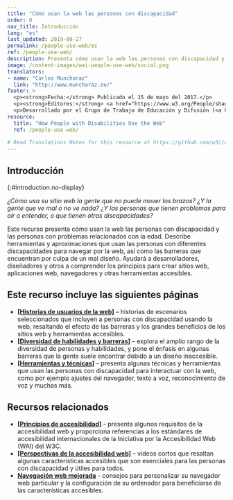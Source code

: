 ```yaml
---
title: "Cómo usan la web las personas con discapacidad"
order: 0
nav_title: Introducción
lang: "es"
last_updated: 2019-08-27
permalink: /people-use-web/es
ref: /people-use-web/
description: Presenta cómo usan la web las personas con discapacidad y las personas con problemas relacionados con la edad.
image: /content-images/wai-people-use-web/social.png
translators: 
- name: "Carlos Muncharaz"
  link: "http://www.muncharaz.eu/"
footer: >
  <p><strong>Fecha:</strong> Publicado el 15 de mayo del 2017.</p>
  <p><strong>Editores:</strong> <a href="https://www.w3.org/People/shadi/">Shadi Abou_Zahra</a>. Editora anterior: <a href="https://www.w3.org/People/Brewer/">Judy Brewer</a>. <a href="https://www.w3.org/WAI/intro/people-use-web/acknowledgments">Agradecimientos</a>.</p>
  <p>Desarrollado por el Grupo de Trabajo de Educación y Difusión (<a href="http://www.w3.org/WAI/EO/">EOWG</a>). Anteriormente desarrollado con el <a href="https://www.w3.org/WAI/EO/2008/wai-age-tf">equipo de trabajo WAI-AGE</a>, con apoyo del <a href="https://www.w3.org/WAI/WAI-AGE/">proyecto WAI-AGE</a>.</p>
resource:
  title: "How People with Disabilities Use the Web"
  ref: /people-use-web/
  
# Read Translations Notes for this resource at https://github.com/w3c/wai-people-use-web#readme
---
```


## Introducción
{:#introduction.no-display}

*¿Cómo usa su sitio web la gente que no puede mover los brazos? ¿Y la gente que ve mal o no ve nada? ¿Y las personas que tienen problemas para oír o entender, o que tienen otras discapacidades?*

Este recurso presenta cómo usan la web las personas con discapacidad y las personas con problemas relacionados con la edad. Describe herramientas y aproximaciones que usan las personas con diferentes discapacidades para navegar por la web, así como las barreras que encuentran por culpa de un mal diseño. Ayudará a desarrolladores, diseñadores y otros a comprender los principios para crear sitios web, aplicaciones web, navegadores y otras herramientas accesibles.

## Este recurso incluye las siguientes páginas

-   **[[Historias de usuarios de la web]](/people-use-web/user-stories/)** – historias de escenarios seleccionados que incluyen a personas con discapacidad usando la web, resaltando el efecto de las barreras y los grandes beneficios de los sitios web y herramientas accesibles.
-   **[[Diversidad de habilidades y barreras]](/people-use-web/abilities-barriers/)** – explora el amplio rango de la diversidad de personas y habilidades, y pone el énfasis en algunas barreras que la gente suele encontrar debido a un diseño inaccesible.
-   **[[Herramientas y técnicas]](/people-use-web/tools-techniques/)** – presenta algunas técnicas y herramientas que usan las personas con discapacidad para interactuar con la web, como por ejemplo ajustes del navegador, texto a voz, reconocimiento de voz y muchas más.

## Recursos relacionados

-   **[[Principios de accesibilidad]](/fundamentals/accessibility-principles/)** - presenta algunos requisitos de la accesibilidad web y proporciona referencias a los estándares de accesibilidad internacionales de la Iniciativa por la Accesibilidad Web (WAI) del W3C.
-   **[[Perspectivas de la accesibilidad web]](/perspective-videos/)** – vídeos cortos que resaltan algunas características accesibles que son esenciales para las personas con discapacidad y útiles para todos.
-   **[Navegación web mejorada](http://www.w3.org/WAI/users/browsing)** - consejos para personalizar su navegador web particular y la configuración de su ordenador para beneficiarse de las características accesibles.
